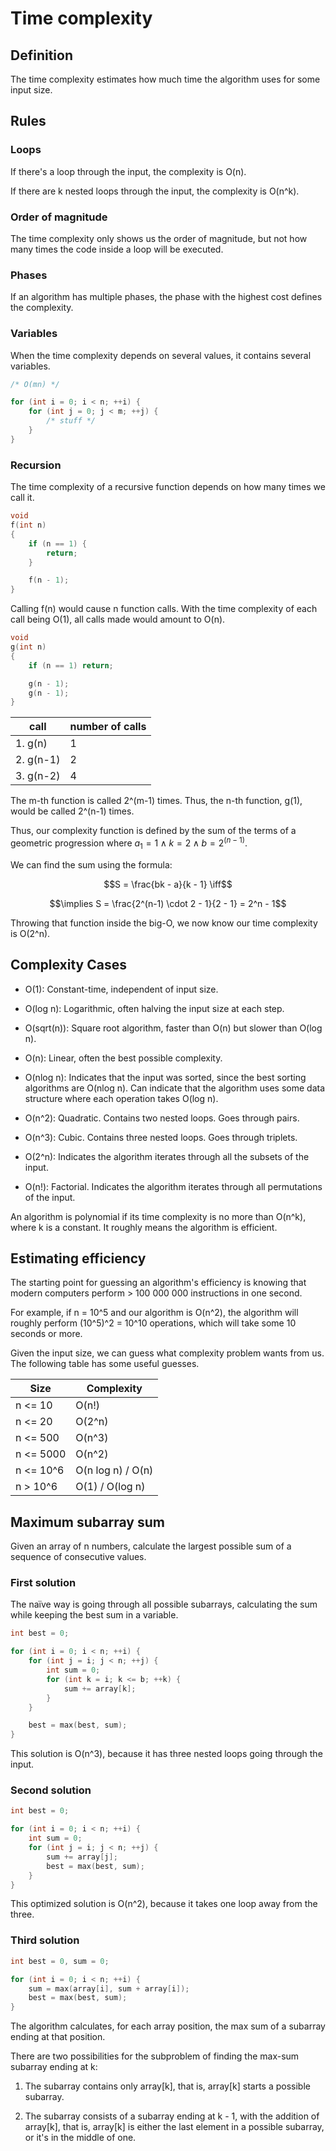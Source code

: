 # Time complexity

## Definition

The time complexity estimates how much time the algorithm uses for some input
size.

## Rules

### Loops

If there's a loop through the input, the complexity is O(n).

If there are k nested loops through the input, the complexity is O(n\^k).

### Order of magnitude

The time complexity only shows us the order of magnitude, but not how many
times the code inside a loop will be executed.

### Phases

If an algorithm has multiple phases, the phase with the highest cost defines
the complexity.

### Variables

When the time complexity depends on several values, it contains several
variables.

```c
/* O(mn) */

for (int i = 0; i < n; ++i) {
	for (int j = 0; j < m; ++j) {
		/* stuff */
	}
}

```

### Recursion

The time complexity of a recursive function depends on how many times we call
it.

```c
void
f(int n)
{
	if (n == 1) {
		return;
	}

	f(n - 1);
}
```

Calling f(n) would cause n function calls. With the time complexity of each
call being O(1), all calls made would amount to O(n).


```c
void
g(int n)
{
	if (n == 1) return;

	g(n - 1);
	g(n - 1);
}
```

|   call    | number of calls |
| --------- | --------------- |
| 1. g(n)   | 1               |
| 2. g(n-1) | 2               |
| 3. g(n-2) | 4               |

The m-th function is called 2\^(m-1) times. Thus, the n-th function, g(1), would
be called 2\^(n-1) times.

Thus, our complexity function is defined by the sum of the terms of a geometric
progression where $a_1 = 1 \land k = 2 \land b = 2^(n-1)$.

We can find the sum using the formula:

$$S = \frac{bk - a}{k - 1} \iff$$

$$\implies S = \frac{2^(n-1) \cdot 2 - 1}{2 - 1} = 2^n - 1$$

Throwing that function inside the big-O, we now know our time complexity is
O(2^n).

## Complexity Cases

- O(1): Constant-time, independent of input size.

- O(log n): Logarithmic, often halving the input size at each step.

- O(sqrt(n)): Square root algorithm, faster than O(n) but slower than O(log n).

- O(n): Linear, often the best possible complexity.

- O(nlog n): Indicates that the input was sorted, since the best sorting
  algorithms are O(nlog n). Can indicate that the algorithm uses some data
  structure where each operation takes O(log n).

- O(n\^2): Quadratic. Contains two nested loops. Goes through pairs.

- O(n\^3): Cubic. Contains three nested loops. Goes through triplets.

- O(2\^n): Indicates the algorithm iterates through all the subsets of the
input.

- O(n!): Factorial. Indicates the algorithm iterates through all permutations
  of the input.

An algorithm is polynomial if its time complexity is no more than O(n\^k),
where k is a constant. It roughly means the algorithm is efficient.

## Estimating efficiency

The starting point for guessing an algorithm's efficiency is knowing that
modern computers perform > 100 000 000 instructions in one second.

For example, if n = 10\^5 and our algorithm is O(n\^2), the algorithm will
roughly perform (10\^5)\^2 = 10\^10 operations, which will take some 10 seconds
or more.

Given the input size, we can guess what complexity problem wants from us. The
following table has some useful guesses.

|     Size    |    Complexity     |
| ----------- | ----------------- |
| n <= 10     | O(n!)             |
| n <= 20     | O(2\^n)           |
| n <= 500    | O(n\^3)           |
| n <= 5000   | O(n\^2)           |
| n <= 10\^6  | O(n log n) / O(n) |
| n > 10\^6   | O(1) / O(log n)   |

## Maximum subarray sum

Given an array of n numbers, calculate the largest possible sum of a sequence
of consecutive values.

### First solution

The naïve way is going through all possible subarrays, calculating the sum
while keeping the best sum in a variable.

```c
int best = 0;

for (int i = 0; i < n; ++i) {
	for (int j = i; j < n; ++j) {
		int sum = 0;
		for (int k = i; k <= b; ++k) {
			sum += array[k];
		}
	}

	best = max(best, sum);
}
```

This solution is O(n\^3), because it has three nested loops going through the
input.

### Second solution

```c
int best = 0;

for (int i = 0; i < n; ++i) {
	int sum = 0;
	for (int j = i; j < n; ++j) {
		sum += array[j];
		best = max(best, sum);
	}
}
```

This optimized solution is O(n\^2), because it takes one loop away from the
three.

### Third solution

```c
int best = 0, sum = 0;

for (int i = 0; i < n; ++i) {
	sum = max(array[i], sum + array[i]);
	best = max(best, sum);
}
```

The algorithm calculates, for each array position, the max sum of a subarray
ending at that position.

There are two possibilities for the subproblem of finding the max-sum subarray
ending at k:

1. The subarray contains only array\[k\], that is, array\[k\] starts a possible
subarray.

2. The subarray consists of a subarray ending at k - 1, with the addition of
array\[k\], that is, array\[k\] is either the last element in a possible
subarray, or it's in the middle of one.
